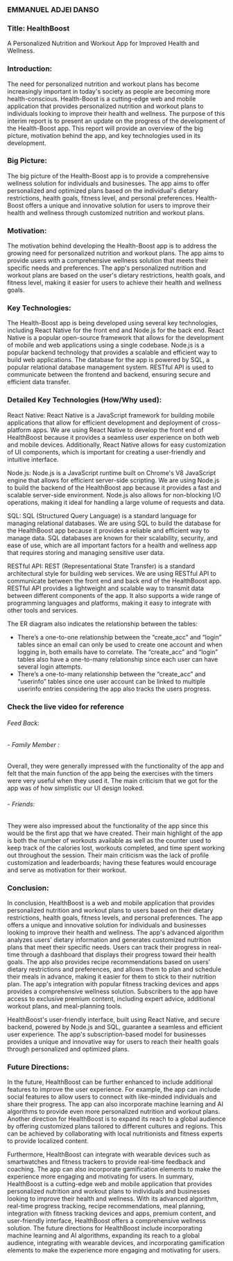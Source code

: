  ### EMMANUEL ADJEI DANSO 
 ### Title: HealthBoost
 
A Personalized Nutrition and Workout App for Improved Health and Wellness.

### Introduction:

The need for personalized nutrition and workout plans has become increasingly important in today's society as people are becoming more health-conscious. Health-Boost is a cutting-edge web and mobile application that provides personalized nutrition and workout plans to individuals looking to improve their health and wellness. The purpose of this interim report is to present an update on the progress of the development of the Health-Boost app. This report will provide an overview of the big picture, motivation behind the app, and key technologies used in its development.

### Big Picture:

The big picture of the Health-Boost app is to provide a comprehensive wellness solution for individuals and businesses. The app aims to offer personalized and optimized plans based on the individual's dietary restrictions, health goals, fitness level, and personal preferences. Health-Boost offers a unique and innovative solution for users to improve their health and wellness through customized nutrition and workout plans.

### Motivation:

The motivation behind developing the Health-Boost app is to address the growing need for personalized nutrition and workout plans. The app aims to provide users with a comprehensive wellness solution that meets their specific needs and preferences. The app's personalized nutrition and workout plans are based on the user's dietary restrictions, health goals, and fitness level, making it easier for users to achieve their health and wellness goals.

### Key Technologies:

The Health-Boost app is being developed using several key technologies, including React Native for the front end and Node.js for the back end. React Native is a popular open-source framework that allows for the development of mobile and web applications using a single codebase. Node.js is a popular backend technology that provides a scalable and efficient way to build web applications. The database for the app is powered by SQL, a popular relational database management system. RESTful API is used to communicate between the frontend and backend, ensuring secure and efficient data transfer.

 ### Detailed Key Technologies (How/Why used):
 
React Native: React Native is a JavaScript framework for building mobile applications that allow for efficient development and deployment of cross-platform apps. We are using React Native to develop the front end of HealthBoost because it provides a seamless user experience on both web and mobile devices. Additionally, React Native allows for easy customization of UI components, which is important for creating a user-friendly and intuitive interface.

Node.js: Node.js is a JavaScript runtime built on Chrome's V8 JavaScript engine that allows for efficient server-side scripting. We are using Node.js to build the backend of the HealthBoost app because it provides a fast and scalable server-side environment. Node.js also allows for non-blocking I/O operations, making it ideal for handling a large volume of requests and data.

SQL: SQL (Structured Query Language) is a standard language for managing relational databases. We are using SQL to build the database for the HealthBoost app because it provides a reliable and efficient way to manage data. SQL databases are known for their scalability, security, and ease of use, which are all important factors for a health and wellness app that requires storing and managing sensitive user data.

RESTful API: REST (Representational State Transfer) is a standard architectural style for building web services. We are using RESTful API to communicate between the front end and back end of the HealthBoost app. RESTful API provides a lightweight and scalable way to transmit data between different components of the app. It also supports a wide range of programming languages and platforms, making it easy to integrate with other tools and services.

 The ER diagram also indicates the relationship between the tables:
- There’s a one-to-one relationship between the “create_acc” and “login” tables since an email can only be used to create one account and when logging in, both emails have to correlate. The “create_acc” and “login” tables also have a one-to-many relationship since each user can have several login attempts.
- There’s a one-to-many relationship between the “create_acc” and “userinfo” tables since one user account can be linked to multiple userinfo entries considering the app also tracks the users progress.


### Check the live video for reference
 
######  Feed Back:

###### - Family Member :

Overall, they were generally impressed with the functionality of the app and felt that the main function of the app being the exercises with the timers were very useful when they used it. The main criticism that we got for the app was of how simplistic our UI design looked.

###### - Friends:

They were also impressed about the functionality of the app since this would be the first app that we have created. Their main highlight of the app is both the number of workouts available as well as the counter used to keep track of the calories lost, workouts completed, and time spent working out throughout the session. Their main criticism was the lack of profile customization and leaderboards; having these features would encourage and serve as motivation for their workout.

### Conclusion:

In conclusion, HealthBoost is a web and mobile application that provides personalized nutrition and workout plans to users based on their dietary restrictions, health goals, fitness levels, and personal preferences. The app offers a unique and innovative solution for individuals and businesses looking to improve their health and wellness.
The app's advanced algorithm analyzes users' dietary information and generates customized nutrition plans that meet their specific needs. Users can track their progress in real-time through a dashboard that displays their progress toward their health goals. The app also provides recipe recommendations based on users' dietary restrictions and preferences, and allows them to plan and schedule their meals in advance, making it easier for them to stick to their nutrition plan.
The app's integration with popular fitness tracking devices and apps provides a comprehensive wellness solution. Subscribers to the app have access to exclusive premium content, including expert advice, additional workout plans, and meal-planning tools.

HealthBoost's user-friendly interface, built using React Native, and secure backend, powered by Node.js and SQL, guarantee a seamless and efficient user experience. The app's subscription-based model for businesses provides a unique and innovative way for users to reach their health goals through personalized and optimized plans.

### Future Directions:

In the future, HealthBoost can be further enhanced to include additional features to improve the user experience. For example, the app can include social features to allow users to connect with like-minded individuals and share their progress. The app can also incorporate machine learning and AI algorithms to provide even more personalized nutrition and workout plans.
Another direction for HealthBoost is to expand its reach to a global audience by offering customized plans tailored to different cultures and regions. This can be achieved by collaborating with local nutritionists and fitness experts to provide localized content.

 Furthermore, HealthBoost can integrate with wearable devices such as smartwatches and fitness trackers to provide real-time feedback and coaching. The app can also incorporate gamification elements to make the experience more engaging and motivating for users.
In summary, HealthBoost is a cutting-edge web and mobile application that provides personalized nutrition and workout plans to individuals and businesses looking to improve their health and wellness. With its advanced algorithm, real-time progress tracking, recipe recommendations, meal planning, integration with fitness tracking devices and apps, premium content, and user-friendly interface, HealthBoost offers a comprehensive wellness solution. The future directions for HealthBoost include incorporating machine learning and AI algorithms, expanding its reach to a global audience, integrating with wearable devices, and incorporating gamification elements to make the experience more engaging and motivating for users.

